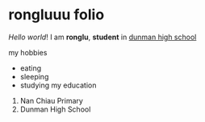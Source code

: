 # rongluuu folio

_Hello_ *world*! I am **ronglu**, __student__ in [dunman high school](https://www.dunmanhigh.edu.sg)

my hobbies
* eating
* sleeping
* studying
my education
1. Nan Chiau Primary
2. Dunman High School
